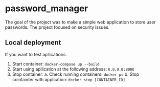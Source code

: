 # password_manager
The goal of the project was to make a simple web application to store user passwords. The project focused on security issues.

## Local deployment
If you want to test apllications:
1. Start container: `docker-compose up --build`
2. Start using apllication at the following address: `0.0.0.0:8000`
3. Stop container:
  a. Check running containers: `docker ps`
  b. Stop cointainter with applcation: `docker stop [CONTAINER_ID]`
